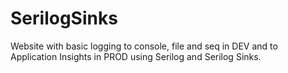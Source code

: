 # SerilogSinks

Website with basic logging to console, file and seq in DEV and to Application Insights in PROD using Serilog and Serilog Sinks.

